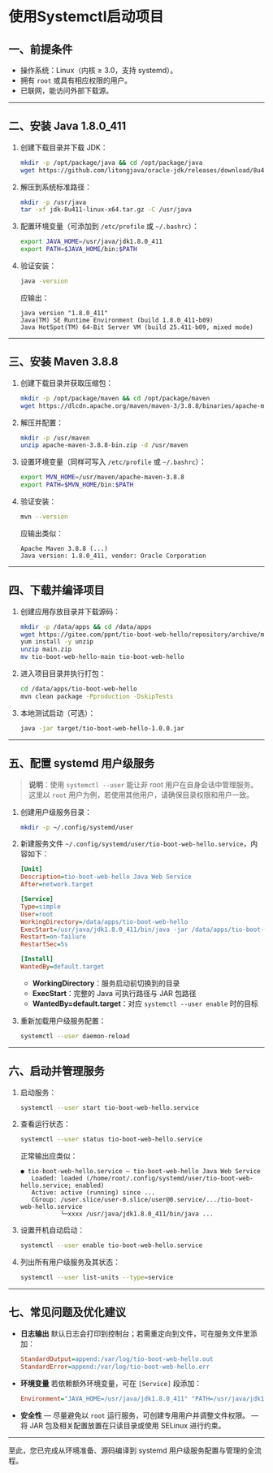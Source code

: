 # 使用Systemctl启动项目

## 一、前提条件

* 操作系统：Linux（内核 ≥ 3.0，支持 systemd）。
* 拥有 `root` 或具有相应权限的用户。
* 已联网，能访问外部下载源。

---

## 二、安装 Java 1.8.0\_411

1. 创建下载目录并下载 JDK：

   ```bash
   mkdir -p /opt/package/java && cd /opt/package/java
   wget https://github.com/litongjava/oracle-jdk/releases/download/8u411/jdk-8u411-linux-x64.tar.gz
   ```
2. 解压到系统标准路径：

   ```bash
   mkdir -p /usr/java
   tar -xf jdk-8u411-linux-x64.tar.gz -C /usr/java
   ```
3. 配置环境变量（可添加到 `/etc/profile` 或 `~/.bashrc`）：

   ```bash
   export JAVA_HOME=/usr/java/jdk1.8.0_411
   export PATH=$JAVA_HOME/bin:$PATH
   ```
4. 验证安装：

   ```bash
   java -version
   ```

   应输出：

   ```
   java version "1.8.0_411"
   Java(TM) SE Runtime Environment (build 1.8.0_411-b09)
   Java HotSpot(TM) 64-Bit Server VM (build 25.411-b09, mixed mode)
   ```

---

## 三、安装 Maven 3.8.8

1. 创建下载目录并获取压缩包：

   ```bash
   mkdir -p /opt/package/maven && cd /opt/package/maven
   wget https://dlcdn.apache.org/maven/maven-3/3.8.8/binaries/apache-maven-3.8.8-bin.zip
   ```
2. 解压并配置：

   ```bash
   mkdir -p /usr/maven
   unzip apache-maven-3.8.8-bin.zip -d /usr/maven
   ```
3. 设置环境变量（同样可写入 `/etc/profile` 或 `~/.bashrc`）：

   ```bash
   export MVN_HOME=/usr/maven/apache-maven-3.8.8
   export PATH=$MVN_HOME/bin:$PATH
   ```
4. 验证安装：

   ```bash
   mvn --version
   ```

   应输出类似：

   ```
   Apache Maven 3.8.8 (...)
   Java version: 1.8.0_411, vendor: Oracle Corporation
   ```

---

## 四、下载并编译项目

1. 创建应用存放目录并下载源码：

   ```bash
   mkdir -p /data/apps && cd /data/apps
   wget https://gitee.com/ppnt/tio-boot-web-hello/repository/archive/main.zip
   yum install -y unzip
   unzip main.zip
   mv tio-boot-web-hello-main tio-boot-web-hello
   ```
2. 进入项目目录并执行打包：

   ```bash
   cd /data/apps/tio-boot-web-hello
   mvn clean package -Pproduction -DskipTests
   ```
3. 本地测试启动（可选）：

   ```bash
   java -jar target/tio-boot-web-hello-1.0.0.jar
   ```

---

## 五、配置 systemd 用户级服务

> **说明**：使用 `systemctl --user` 能让非 root 用户在自身会话中管理服务。这里以 `root` 用户为例，若使用其他用户，请确保目录权限和用户一致。

1. 创建用户级服务目录：

   ```bash
   mkdir -p ~/.config/systemd/user
   ```

2. 新建服务文件 `~/.config/systemd/user/tio-boot-web-hello.service`，内容如下：

   ```ini
   [Unit]
   Description=tio-boot-web-hello Java Web Service
   After=network.target

   [Service]
   Type=simple
   User=root
   WorkingDirectory=/data/apps/tio-boot-web-hello
   ExecStart=/usr/java/jdk1.8.0_411/bin/java -jar /data/apps/tio-boot-web-hello/target/tio-boot-web-hello-1.0.0.jar
   Restart=on-failure
   RestartSec=5s

   [Install]
   WantedBy=default.target
   ```

   * **WorkingDirectory**：服务启动前切换到的目录
   * **ExecStart**：完整的 Java 可执行路径与 JAR 包路径
   * **WantedBy=default.target**：对应 `systemctl --user enable` 时的目标

3. 重新加载用户级服务配置：

   ```bash
   systemctl --user daemon-reload
   ```

---

## 六、启动并管理服务

1. 启动服务：

   ```bash
   systemctl --user start tio-boot-web-hello.service
   ```
2. 查看运行状态：

   ```bash
   systemctl --user status tio-boot-web-hello.service
   ```

   正常输出应类似：

   ```
   ● tio-boot-web-hello.service – tio-boot-web-hello Java Web Service
      Loaded: loaded (/home/root/.config/systemd/user/tio-boot-web-hello.service; enabled)
      Active: active (running) since ...
      CGroup: /user.slice/user-0.slice/user@0.service/.../tio-boot-web-hello.service
              └─xxxx /usr/java/jdk1.8.0_411/bin/java ...
   ```
3. 设置开机自动启动：

   ```bash
   systemctl --user enable tio-boot-web-hello.service
   ```
4. 列出所有用户级服务及其状态：

   ```bash
   systemctl --user list-units --type=service
   ```

---

## 七、常见问题及优化建议

* **日志输出**
  默认日志会打印到控制台；若需重定向到文件，可在服务文件里添加：

  ```ini
  StandardOutput=append:/var/log/tio-boot-web-hello.out
  StandardError=append:/var/log/tio-boot-web-hello.err
  ```
* **环境变量**
  若依赖额外环境变量，可在 `[Service]` 段添加：

  ```ini
  Environment="JAVA_HOME=/usr/java/jdk1.8.0_411" "PATH=/usr/java/jdk1.8.0_411/bin:/usr/maven/apache-maven-3.8.8/bin:$PATH"
  ```
* **安全性**
  — 尽量避免以 `root` 运行服务，可创建专用用户并调整文件权限。
  — 将 JAR 包及相关配置放置在只读目录或使用 SELinux 进行约束。

---

至此，您已完成从环境准备、源码编译到 systemd 用户级服务配置与管理的全流程。
